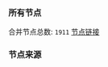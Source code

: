 ### 所有节点
合并节点总数: `1911`
[节点链接](https://raw.githubusercontent.com/rzhy1/11/master/sub/sub_merge_base64.txt)

### 节点来源